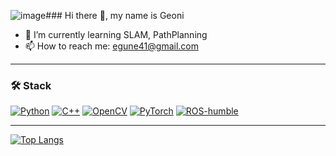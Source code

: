 ![image](https://github.com/user-attachments/assets/dd936c46-c4df-4ab3-a599-2dda02f52809)### Hi there 👋, my name is Geoni

- 🌱 I’m currently learning SLAM, PathPlanning 
- 📫 How to reach me: egune41@gmail.com 

---

### 🛠️ Stack
[![Python](https://img.shields.io/badge/PYTHON-3776AB.svg?&style=for-the-badge&logo=python&logoColor=white)](#Langauges)
[![C++](https://img.shields.io/badge/C%2B%2B-00599C?style=for-the-badge&logo=c%2B%2B&logoColor=white)](#Langauges)
[![OpenCV](https://img.shields.io/badge/opencv-%23white.svg?style=for-the-badge&logo=opencv&logoColor=white)](#Libraries--Frameworks)
[![PyTorch](https://img.shields.io/badge/PyTorch-%23EE4C2C.svg?style=for-the-badge&logo=PyTorch&logoColor=white)](#Libraries--Frameworks)
[![ROS-humble](https://img.shields.io/badge/-ROS2--humble-%2322314E?style=for-the-badge&logo=ROS&logoColor=white)](#Libraries--Frameworks)

---

[![Top Langs](https://github-readme-stats.vercel.app/api/top-langs/?username=igeoni&layout=compact)](https://github.com/igeoni/github-readme-stats)
<!-- <img src="https://github-profile-trophy.vercel.app/?username=igeoni&margin-w=15&row=2&column=4&no-frame=true&theme=onedark"> -->

